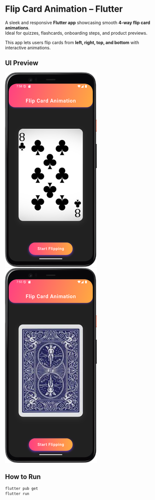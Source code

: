 # Flip Card Animation – Flutter

A sleek and responsive **Flutter app** showcasing smooth **4-way flip card animations**.  
Ideal for quizzes, flashcards, onboarding steps, and product previews.

This app lets users flip cards from **left, right, top, and bottom** with interactive animations.


## UI Preview

<p float="left">
  <img src="assets/screenshots/front_flip.png" width="300"/>
  <img src="assets/screenshots/back_flip.png" width="300"/>
</p>


## How to Run

```bash
flutter pub get
flutter run
